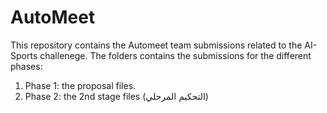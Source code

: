 # AutoMeet

This repository contains the Automeet team submissions related to the AI-Sports challenege. 
The folders contains the submissions for the different phases:
1. Phase 1: the proposal files. 
2. Phase 2: the 2nd stage files (التحكيم المرحلي)
